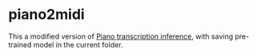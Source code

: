# piano2midi

This a modified version of [Piano transcription inference](https://github.com/qiuqiangkong/piano_transcription_inference), with saving pre-trained model in the current folder.
